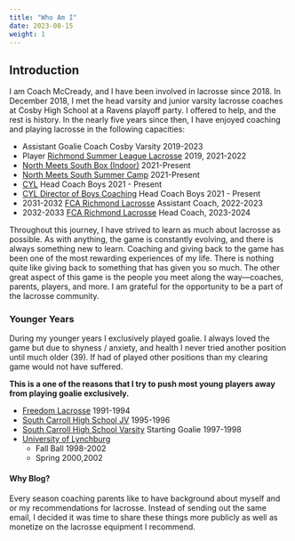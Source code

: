 ```yaml
---
title: "Who Am I"
date: 2023-08-15
weight: 1
---
```


## Introduction

I am Coach McCready, and I have been involved in lacrosse since 2018. In December 2018, I met the head varsity and junior varsity lacrosse coaches at Cosby High School at a Ravens playoff party. I offered to help, and the rest is history. In the nearly five years since then, I have enjoyed coaching and playing lacrosse in the following capacities:

- Assistant Goalie Coach Cosby Varsity 2019-2023
- Player [Richmond Summer League Lacrosse](https://www.richmondsummerlax.com/) 2019, 2021-2022
- [North Meets South Box (Indoor)](https://www.northmeetssouthlacrosse.com/page/show/1063919-richmond-box-lacrosse) 2021-Present
- [North Meets South Summer Camp](https://www.northmeetssouthlacrosse.com/page/show/1063929-2023-summer-camp) 2021-Present
- [CYL](https://www.cylax.org/) Head Coach Boys 2021 - Present
- [CYL Director of Boys Coaching](https://www.cylax.org/) Head Coach Boys 2021 - Present
- 2031-2032 [FCA Richmond Lacrosse](https://www.fcarichmondlacrosse.com/) Assistant Coach, 2022-2023
- 2032-2033 [FCA Richmond Lacrosse](https://www.fcarichmondlacrosse.com/) Head Coach, 2023-2024

Throughout this journey, I have strived to learn as much about lacrosse as possible. As with anything, the game is constantly evolving, and there is always something new to learn. Coaching and giving back to the game has been one of the most rewarding experiences of my life. There is nothing quite like giving back to something that has given you so much. The other great aspect of this game is the people you meet along the way—coaches, parents, players, and more. I am grateful for the opportunity to be a part of the lacrosse community.

### Younger Years

During my younger years I exclusively played goalie. I always loved the game but due to shyness / anxiety, and health I never tried another position until much older (39). If had of played other positions than my clearing game would not have suffered.

**This is a one of the reasons that I try to push most young players away from playing goalie exclusively.**

- [Freedom Lacrosse](https://www.freedomlacrosse.org/) 1991-1994
- [South Carroll High School JV](https://cavalierathletics.com/) 1995-1996
- [South Carroll High School Varsity](https://cavalierathletics.com/) Starting Goalie 1997-1998
- [University of Lynchburg](https://www.lynchburgsports.com/sports/mlax/index)
  - Fall Ball 1998-2002
  - Spring 2000,2002

#### Why Blog?

Every season coaching parents like to have background about myself and or my recommendations for lacrosse. Instead of sending out the same email, I decided it was time to share these things more publicly as well as monetize on the lacrosse equipment I recommend.
